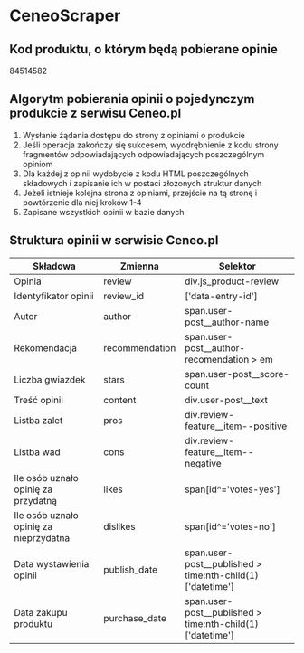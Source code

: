 # CeneoScraper

## Kod produktu, o którym będą pobierane opinie
84514582

## Algorytm pobierania opinii o pojedynczym produkcie z serwisu Ceneo.pl

1. Wysłanie żądania dostępu do strony z opiniami o produkcie
2. Jeśli operacja zakończy się sukcesem, wyodrębnienie z kodu strony fragmentów odpowiadających odpowiadających poszczególnym opiniom
3. Dla każdej z opinii wydobycie z kodu HTML poszczególnych składowych i zapisanie ich w postaci złożonych struktur danych
4. Jeżeli istnieje kolejna strona z opiniami, przejście na tą stronę i powtórzenie dla niej kroków 1-4
5. Zapisane wszystkich opinii w bazie danych

## Struktura opinii w serwisie Ceneo.pl
|Składowa|Zmienna|Selektor|
|--------|-------|--------|
|Opinia|review|div.js_product-review|
|Identyfikator opinii|review_id|['data-entry-id']|
|Autor|author|span.user-post__author-name|
|Rekomendacja|recommendation|span.user-post__author-recomendation > em|
|Liczba gwiazdek|stars|span.user-post__score-count|
|Treść opinii|content|div.user-post__text|
|Listba zalet|pros|div.review-feature__item--positive|
|Listba wad|cons|div.review-feature__item--negative|
|Ile osób uznało opinię za przydatną|likes|span[id^='votes-yes']|
|Ile osób uznało opinię za nieprzydatna|dislikes|span[id^='votes-no']|
|Data wystawienia opinii|publish_date|span.user-post__published > time:nth-child(1)['datetime']|
|Data zakupu produktu|purchase_date|span.user-post__published > time:nth-child(1)['datetime']|
